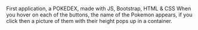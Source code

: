 First application, a POKEDEX, made with JS, Bootstrap, HTML & CSS
When you hover on each of the buttons, the name of the Pokemon appears, if you click then a picture of them with their height pops up in a container.
